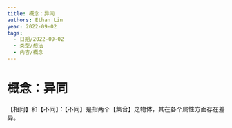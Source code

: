 ```yaml
---
title: 概念：异同
authors: Ethan Lin
year: 2022-09-02 
tags:
  - 日期/2022-09-02 
  - 类型/想法 
  - 内容/概念 
---
```



# 概念：异同







【相同】和【不同】：【不同】是指两个【集合】之物体，其在各个属性方面存在差异。